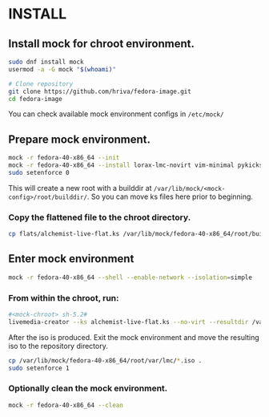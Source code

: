 # INSTALL

## Install mock for chroot environment.
```sh
sudo dnf install mock
usermod -a -G mock "$(whoami)"

# Clone repository
git clone https://github.com/hriva/fedora-image.git
cd fedora-image
```
You can check available mock environment configs in  `/etc/mock/`

## Prepare mock environment.

```sh
mock -r fedora-40-x86_64 --init
mock -r fedora-40-x86_64 --install lorax-lmc-novirt vim-minimal pykickstart livecd-tools
sudo setenforce 0
```
This will create a new root with a builddir at `/var/lib/mock/<mock-config>/root/builddir/`. So you can move ks files here prior to beginning.

### Copy the flattened file to the chroot directory.
```sh
cp flats/alchemist-live-flat.ks /var/lib/mock/fedora-40-x86_64/root/builddir/
```

## Enter mock environment

```sh
mock -r fedora-40-x86_64 --shell --enable-network --isolation=simple
```

### From within the chroot, run:
```sh
#<mock-chroot> sh-5.2#
livemedia-creator --ks alchemist-live-flat.ks --no-virt --resultdir /var/lmc --project Fedora-Live --make-iso --volid Fedora --iso-only --iso-name Fedora-40-x86_64.iso --releasever 40 --macboot
```

After the iso is produced. Exit the mock environment and move the resulting iso to the repository directory.
```sh
cp /var/lib/mock/fedora-40-x86_64/root/var/lmc/*.iso .
sudo setenforce 1
```

### Optionally clean the mock environment.
```sh
mock -r fedora-40-x86_64 --clean
```

